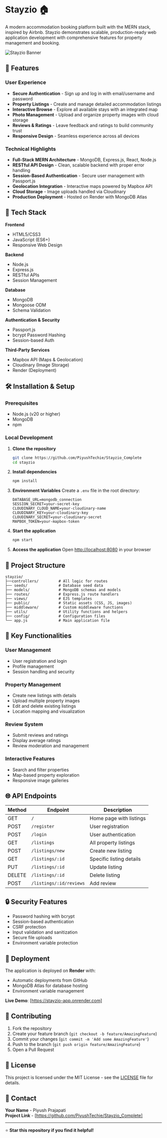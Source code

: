 # Stayzio 🏠

A modern accommodation booking platform built with the MERN stack, inspired by Airbnb. Stayzio demonstrates scalable, production-ready web application development with comprehensive features for property management and booking.

![Stayzio Banner](https://via.placeholder.com/800x400/4f46e5/ffffff?text=Stayzio+-+Modern+Accommodation+Platform)

## 🌟 Features

### User Experience
- **Secure Authentication** - Sign up and log in with email/username and password
- **Property Listings** - Create and manage detailed accommodation listings
- **Interactive Browse** - Explore all available stays with an integrated map
- **Photo Management** - Upload and organize property images with cloud storage
- **Reviews & Ratings** - Leave feedback and ratings to build community trust
- **Responsive Design** - Seamless experience across all devices

### Technical Highlights
- **Full-Stack MERN Architecture** - MongoDB, Express.js, React, Node.js
- **RESTful API Design** - Clean, scalable backend with proper error handling
- **Session-Based Authentication** - Secure user management with Passport.js
- **Geolocation Integration** - Interactive maps powered by Mapbox API
- **Cloud Storage** - Image uploads handled via Cloudinary
- **Production Deployment** - Hosted on Render with MongoDB Atlas

## 🚀 Tech Stack

**Frontend**
- HTML5/CSS3
- JavaScript (ES6+)
- Responsive Web Design

**Backend**
- Node.js
- Express.js
- RESTful APIs
- Session Management

**Database**
- MongoDB
- Mongoose ODM
- Schema Validation

**Authentication & Security**
- Passport.js
- bcrypt Password Hashing
- Session-based Auth

**Third-Party Services**
- Mapbox API (Maps & Geolocation)
- Cloudinary (Image Storage)
- Render (Deployment)

## 🛠️ Installation & Setup

### Prerequisites
- Node.js (v20 or higher)
- MongoDB
- npm

### Local Development

1. **Clone the repository**
   ```bash
   git clone https://github.com/PiyushTechie/Stayzio_Complete
   cd stayzio
   ```

2. **Install dependencies**
   ```bash
   npm install
   ```

3. **Environment Variables**
   Create a `.env` file in the root directory:
   ```env
   DATABASE_URL=mongodb_connection
   SESSION_SECRET=your-secret-key
   CLOUDINARY_CLOUD_NAME=your-cloudinary-name
   CLOUDINARY_KEY=your-cloudinary-key
   CLOUDINARY_SECRET=your-cloudinary-secret
   MAPBOX_TOKEN=your-mapbox-token
   ```

4. **Start the application**
   ```bash
   npm start
   ```

5. **Access the application**
   Open [http://localhost:8080](http://localhost:8080) in your browser

## 📁 Project Structure

```
stayzio/
├──controllers/         # All logic for routes 
├── seeds/              # Database seed data
├── models/             # MongoDB schemas and models
├── routes/             # Express.js route handlers
├── views/              # EJS templates
├── public/             # Static assets (CSS, JS, images)
├── middleware/         # Custom middleware functions
├── utils/              # Utility functions and helpers
├── config/             # Configuration files
└── app.js              # Main application file
```

## 🎯 Key Functionalities

### User Management
- User registration and login
- Profile management
- Session handling and security

### Property Management
- Create new listings with details
- Upload multiple property images
- Edit and delete existing listings
- Location mapping and visualization

### Review System
- Submit reviews and ratings
- Display average ratings
- Review moderation and management

### Interactive Features
- Search and filter properties
- Map-based property exploration
- Responsive image galleries

## 🌐 API Endpoints

| Method | Endpoint | Description |
|--------|----------|-------------|
| GET | `/` | Home page with listings |
| POST | `/register` | User registration |
| POST | `/login` | User authentication |
| GET | `/listings` | All property listings |
| POST | `/listings/new` | Create new listing |
| GET | `/listings/:id` | Specific listing details |
| PUT | `/listings/:id` | Update listing |
| DELETE | `/listings/:id` | Delete listing |
| POST | `/listings/:id/reviews` | Add review |

## 🔒 Security Features

- Password hashing with bcrypt
- Session-based authentication
- CSRF protection
- Input validation and sanitization
- Secure file uploads
- Environment variable protection

## 🚀 Deployment

The application is deployed on **Render** with:
- Automatic deployments from GitHub
- MongoDB Atlas for database hosting
- Environment variable management

**Live Demo**: [https://stayzio-app.onrender.com]

## 🤝 Contributing

1. Fork the repository
2. Create your feature branch (`git checkout -b feature/AmazingFeature`)
3. Commit your changes (`git commit -m 'Add some AmazingFeature'`)
4. Push to the branch (`git push origin feature/AmazingFeature`)
5. Open a Pull Request

## 📝 License

This project is licensed under the MIT License - see the [LICENSE](LICENSE) file for details.

## 📧 Contact

**Your Name** - Piyush Prajapati  
**Project Link** - [https://github.com/PiyushTechie/Stayzio_Complete]

---

⭐ **Star this repository if you find it helpful!**
